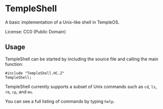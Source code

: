 TempleShell
===========

A basic implementation of a Unix-like shell in TempleOS.

License: CC0 (Public Domain)


Usage
-----

TempleShell can be started by including the source file and calling the main function:
```
#include "TempleShell.HC.Z"
TempleShell;
```

TempleShell currently supports a subset of Unix commands such as `cd`, `ls`, `rm`, `cp`, and `mv`.


You can see a full listing of commands by typing `help`.
